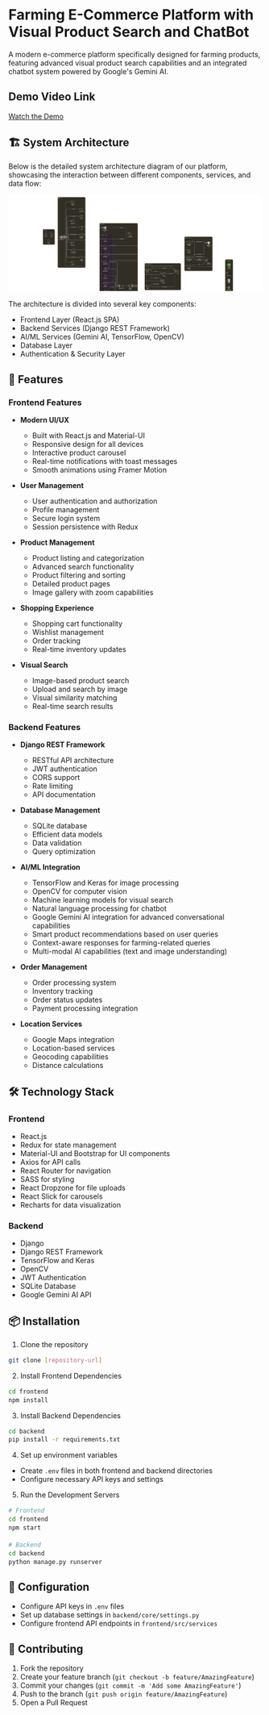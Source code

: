 # Farming E-Commerce Platform with Visual Product Search and ChatBot

A modern e-commerce platform specifically designed for farming products, featuring advanced visual product search capabilities and an integrated chatbot system powered by Google's Gemini AI.

## Demo Video Link
[Watch the Demo](https://drive.google.com/file/d/1EmOqmzL7BbkFCComJZS_KOKtnM12fogp/view?usp=drive_link)

## 🏗️ System Architecture

Below is the detailed system architecture diagram of our platform, showcasing the interaction between different components, services, and data flow:

![System Architecture Diagram](./Architecture-Diagram.png)

The architecture is divided into several key components:

- Frontend Layer (React.js SPA)
- Backend Services (Django REST Framework)
- AI/ML Services (Gemini AI, TensorFlow, OpenCV)
- Database Layer
- Authentication & Security Layer

## 🚀 Features

### Frontend Features

- **Modern UI/UX**

  - Built with React.js and Material-UI
  - Responsive design for all devices
  - Interactive product carousel
  - Real-time notifications with toast messages
  - Smooth animations using Framer Motion

- **User Management**

  - User authentication and authorization
  - Profile management
  - Secure login system
  - Session persistence with Redux

- **Product Management**

  - Product listing and categorization
  - Advanced search functionality
  - Product filtering and sorting
  - Detailed product pages
  - Image gallery with zoom capabilities

- **Shopping Experience**

  - Shopping cart functionality
  - Wishlist management
  - Order tracking
  - Real-time inventory updates

- **Visual Search**
  - Image-based product search
  - Upload and search by image
  - Visual similarity matching
  - Real-time search results

### Backend Features

- **Django REST Framework**

  - RESTful API architecture
  - JWT authentication
  - CORS support
  - Rate limiting
  - API documentation

- **Database Management**

  - SQLite database
  - Efficient data models
  - Data validation
  - Query optimization

- **AI/ML Integration**

  - TensorFlow and Keras for image processing
  - OpenCV for computer vision
  - Machine learning models for visual search
  - Natural language processing for chatbot
  - Google Gemini AI integration for advanced conversational capabilities
  - Smart product recommendations based on user queries
  - Context-aware responses for farming-related queries
  - Multi-modal AI capabilities (text and image understanding)

- **Order Management**

  - Order processing system
  - Inventory tracking
  - Order status updates
  - Payment processing integration

- **Location Services**
  - Google Maps integration
  - Location-based services
  - Geocoding capabilities
  - Distance calculations

## 🛠️ Technology Stack

### Frontend

- React.js
- Redux for state management
- Material-UI and Bootstrap for UI components
- Axios for API calls
- React Router for navigation
- SASS for styling
- React Dropzone for file uploads
- React Slick for carousels
- Recharts for data visualization

### Backend

- Django
- Django REST Framework
- TensorFlow and Keras
- OpenCV
- JWT Authentication
- SQLite Database
- Google Gemini AI API

## 📦 Installation

1. Clone the repository

```bash
git clone [repository-url]
```

2. Install Frontend Dependencies

```bash
cd frontend
npm install
```

3. Install Backend Dependencies

```bash
cd backend
pip install -r requirements.txt
```

4. Set up environment variables

- Create `.env` files in both frontend and backend directories
- Configure necessary API keys and settings

5. Run the Development Servers

```bash
# Frontend
cd frontend
npm start

# Backend
cd backend
python manage.py runserver
```

## 🔧 Configuration

- Configure API keys in `.env` files
- Set up database settings in `backend/core/settings.py`
- Configure frontend API endpoints in `frontend/src/services`

## 🤝 Contributing

1. Fork the repository
2. Create your feature branch (`git checkout -b feature/AmazingFeature`)
3. Commit your changes (`git commit -m 'Add some AmazingFeature'`)
4. Push to the branch (`git push origin feature/AmazingFeature`)
5. Open a Pull Request
